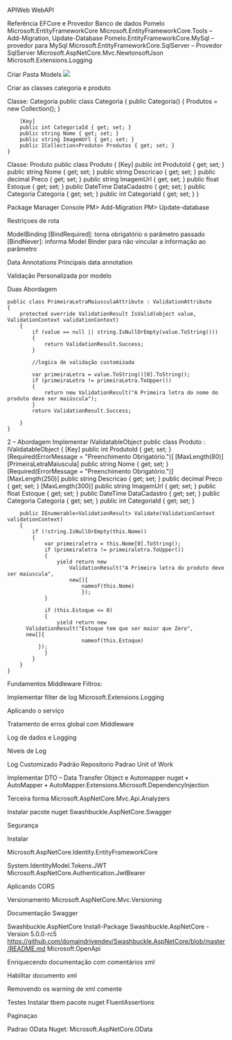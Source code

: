APIWeb
WebAPI

Referência EFCore e Provedor Banco de dados Pomelo
Microsoft.EntityFrameworkCore
Microsoft.EntityFrameworkCore.Tools – Add-Migration, Update-Database
Pomelo.EntityFrameworkCore.MySql – provedor para MySql
Microsoft.EntityFrameworkCore.SqlServer – Provedor SqlServer
Microsoft.AspNetCore.Mvc.NewtonsoftJson
Microsoft.Extensions.Logging


Criar Pasta Models
<img src=”img/fig-pasta-models.png”>

Criar as classes categoria e produto
 
Classe: Categoria
    public class Categoria
    {
        public Categoria()
        {
            Produtos = new Collection<Produto>();
        }

        [Key]
        public int CategoriaId { get; set; }
        public string Nome { get; set; }
        public string ImagemUrl { get; set; }
        public ICollection<Produto> Produtos { get; set; }
    }

Classe: Produto
    public class Produto
    {
        [Key]
        public int ProdutoId { get; set; }
        public string Nome { get; set; }
        public string Descricao { get; set; }
        public decimal Preco { get; set; }
        public string ImagemUrl { get; set; }
        public float Estoque { get; set; }
        public DateTime DataCadastro { get; set; }
        public Categoria Categoria { get; set; }
        public int CategoriaId { get; set; }
    }

Package Manager Console
PM> Add-Migration
PM> Update-database
 
Restriçoes de rota
 
 

ModelBinding
[BindRequired]: torna obrigatório o parâmetro passado
[BindNever]: informa Model Binder para não vincular a informação ao parâmetro
 

Data Annotations
Principais data annotation
 
 

 
 
Validação Personalizada por modelo
 
Duas Abordagem
 
 
    public class PrimeiraLetraMaiusculaAttribute : ValidationAttribute
    {
        protected override ValidationResult IsValid(object value, ValidationContext validationContext)
        {
            if (value == null || string.IsNullOrEmpty(value.ToString()))
            {
                return ValidationResult.Success;
            }

            //logica de validação customizada

            var primeiraLetra = value.ToString()[0].ToString();
            if (primeiraLetra != primeiraLetra.ToUpper())
            {
                return new ValidationResult("A Primeira letra do nome do produto deve ser maiúscula");
            }
            return ValidationResult.Success;

        }
    }
2 – Abordagem Implementar IValidatableObject 
public class Produto : IValidatableObject
    {
        [Key]
        public int ProdutoId { get; set; }
        [Required(ErrorMessage = "Preenchimento Obrigatório.")]
        [MaxLength(80)]
        [PrimeiraLetraMaiuscula]
        public string Nome { get; set; }
        [Required(ErrorMessage = "Preenchimento Obrigatório.")]
        [MaxLength(250)]
        public string Descricao { get; set; }
        public decimal Preco { get; set; }
        [MaxLength(300)]
        public string ImagemUrl { get; set; }
        public float Estoque { get; set; }
        public DateTime DataCadastro { get; set; }
        public Categoria Categoria { get; set; }
        public int CategoriaId { get; set; }

        public IEnumerable<ValidationResult> Validate(ValidationContext validationContext)
        {
            if (!string.IsNullOrEmpty(this.Nome))
            {
                var primeiraletra = this.Nome[0].ToString();
                if (primeiraletra != primeiraletra.ToUpper())
                {
                    yield return new
                        ValidationResult("A Primeira letra do produto deve ser maiuscula",
                        new[]{
                            nameof(this.Nome)
                            });
                }

                if (this.Estoque <= 0)
                {
                    yield return new
          ValidationResult("Estoque tem que ser maior que Zero",
          new[]{
                            nameof(this.Estoque)
              });
                }
            }
        }
    }

Fundamentos Middleware
Filtros:
 

 
 
 
Implementar filter de log
Microsoft.Extensions.Logging
 
Aplicando o serviço
 

Tratamento de erros global com Middleware
 
 
 

Log de dados e Logging
 
 
Niveis de Log
 
 
 
Log Customizado
Padrão Repositorio
Padrao Unit of Work
 
 

 
Implementar DTO – Data Transfer Object e Automapper
nuget
•	AutoMapper
•	AutoMapper.Extensions.Microsoft.DependencyInjection
            

Terceira forma
Microsoft.AspNetCore.Mvc.Api.Analyzers
 

Instalar pacote nuget
Swashbuckle.AspNetCore.Swagger

  
Segurança
 
 
 
 
 
Instalar
 
Microsoft.AspNetCore.Identity.EntityFrameworkCore
 
 

 

System.IdentityModel.Tokens.JWT
Microsoft.AspNetCore.Authentication.JwtBearer

 
 
 
 

Aplicando CORS
 


  
 
 
   
 
Versionamento
Microsoft.AspNetCore.Mvc.Versioning




  

 


Documentação Swagger

Swashbuckle.AspNetCore
Install-Package Swashbuckle.AspNetCore -Version 5.0.0-rc5
https://github.com/domaindrivendev/Swashbuckle.AspNetCore/blob/master/README.md
Microsoft.OpenApi

 
 
 
Enriquecendo documentação com comentários xml
 
Habilitar documento xml
 

Removendo os warning de xml comente

 
Testes
Instalar tbem pacote nuget
FluentAssertions
  
 
Paginaçao
  

Padrao OData
Nuget: Microsoft.AspNetCore.OData
  
   
